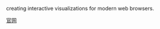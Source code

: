 
creating interactive visualizations for modern web browsers.

[官网](https://docs.bokeh.org/en/latest/index.html)